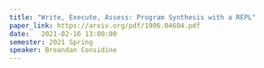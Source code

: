 ```yaml
---
title: "Write, Execute, Assess: Program Synthesis with a REPL"
paper_link: https://arxiv.org/pdf/1906.04604.pdf
date:   2021-02-16 13:00:00
semester: 2021 Spring
speaker: Breandan Considine
---
```

